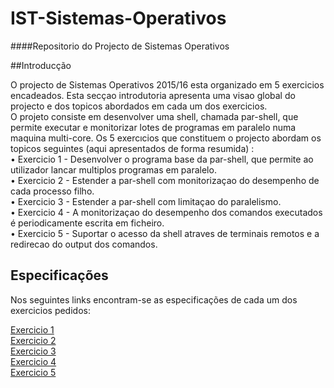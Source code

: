 # IST-Sistemas-Operativos
####Repositorio do Projecto de Sistemas Operativos

##Introducção

O projecto de Sistemas Operativos 2015/16 esta organizado em 5 exercicios encadeados.
Esta secçao introdutoria apresenta uma visao global do projecto e dos topicos abordados em
cada um dos exercicios.  
O projeto consiste em desenvolver uma shell, chamada par-shell, que permite executar e
monitorizar lotes de programas em paralelo numa maquina multi-core.
Os 5 exercıcios que constituem o projecto abordam os topicos seguintes (aqui apresentados
de forma resumida) :  
• Exercicio 1 - Desenvolver o programa base da par-shell, que permite ao utilizador lancar
multiplos programas em paralelo.  
• Exercicio 2 - Estender a par-shell com monitorizaçao do desempenho de cada processo
filho.  
• Exercicio 3 - Estender a par-shell com limitaçao do paralelismo.  
• Exercicio 4 - A monitorizaçao do desempenho dos comandos executados é periodicamente
escrita em ficheiro.  
• Exercicio 5 - Suportar o acesso da shell atraves de terminais remotos e a redirecao do
output dos comandos.  

## Especificações

Nos seguintes links encontram-se as especificações de cada um dos exercicios pedidos:  

[Exercicio 1](https://drive.google.com/file/d/0B8BT07stj_OxMjlmYU9rVldicXM/view?usp=sharing)  
[Exercicio 2](https://drive.google.com/file/d/0B8BT07stj_Oxc3JXcktUMTRmcnM/view?usp=sharing)  
[Exercicio 3](https://drive.google.com/file/d/0B8BT07stj_OxWkkxQnZmRWRYY2c/view?usp=sharing)  
[Exercicio 4](https://drive.google.com/file/d/0B8BT07stj_OxUTBwcmJYVEs4Ymc/view?usp=sharing)  
[Exercicio 5](https://drive.google.com/file/d/0B8BT07stj_OxZDlOVzB1Wm5uX1E/view?usp=sharing)  

